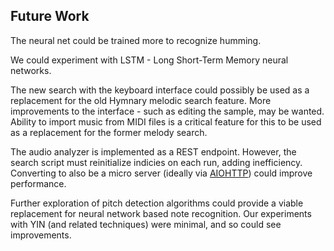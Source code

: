 ## Future Work

The neural net could be trained more to recognize humming.

We could experiment with LSTM - Long Short-Term Memory neural networks.

The new search with the
keyboard interface could possibly be used as a replacement for the old Hymnary
melodic search feature.
More improvements to the interface - such as editing the sample,
may be wanted.
Ability to import music from MIDI files is a critical feature for this to be used
as a replacement for the former melody search.

The audio analyzer is implemented as a REST endpoint. However, the search
script must reinitialize indicies on each run, adding inefficiency. Converting
to also be a micro server (ideally via
[AIOHTTP](https://github.com/aio-libs/aiohttp)) could improve performance.

Further exploration of pitch detection algorithms could provide a viable
replacement for neural network based note recognition. Our experiments with YIN
(and related techniques) were minimal, and so could see improvements.
